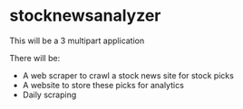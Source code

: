 # stocknewsanalyzer

This will be a 3 multipart application

There will be:
- A web scraper to crawl a stock news site for stock picks
- A website to store these picks for analytics
- Daily scraping
